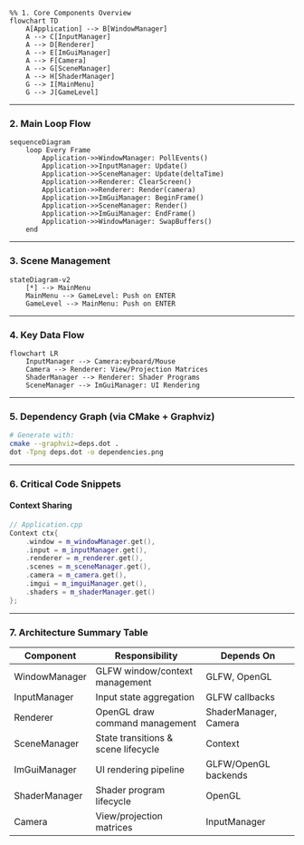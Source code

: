 ```mermaid
%% 1. Core Components Overview
flowchart TD
    A[Application] --> B[WindowManager]
    A --> C[InputManager]
    A --> D[Renderer]
    A --> E[ImGuiManager]
    A --> F[Camera]
    A --> G[SceneManager]
    A --> H[ShaderManager]
    G --> I[MainMenu]
    G --> J[GameLevel]
```

---

### 2. Main Loop Flow
```mermaid
sequenceDiagram
    loop Every Frame
        Application->>WindowManager: PollEvents()
        Application->>InputManager: Update()
        Application->>SceneManager: Update(deltaTime)
        Application->>Renderer: ClearScreen()
        Application->>Renderer: Render(camera)
        Application->>ImGuiManager: BeginFrame()
        Application->>SceneManager: Render()
        Application->>ImGuiManager: EndFrame()
        Application->>WindowManager: SwapBuffers()
    end
```

---

### 3. Scene Management
```mermaid
stateDiagram-v2
    [*] --> MainMenu
    MainMenu --> GameLevel: Push on ENTER
    GameLevel --> MainMenu: Push on ENTER
```

---

### 4. Key Data Flow
```mermaid
flowchart LR
    InputManager --> Camera:eyboard/Mouse
    Camera --> Renderer: View/Projection Matrices
    ShaderManager --> Renderer: Shader Programs
    SceneManager --> ImGuiManager: UI Rendering
```

---

### 5. Dependency Graph (via CMake + Graphviz)
```bash
# Generate with:
cmake --graphviz=deps.dot .
dot -Tpng deps.dot -o dependencies.png
```

---

### 6. Critical Code Snippets

#### Context Sharing
```cpp
// Application.cpp
Context ctx{
    .window = m_windowManager.get(),
    .input = m_inputManager.get(),
    .renderer = m_renderer.get(),
    .scenes = m_sceneManager.get(),
    .camera = m_camera.get(),
    .imgui = m_imguiManager.get(),
    .shaders = m_shaderManager.get()
};
```

---

### 7. Architecture Summary Table

| Component          | Responsibility                          | Depends On               |
|--------------------|-----------------------------------------|--------------------------|
| WindowManager      | GLFW window/context management          | GLFW, OpenGL             |
| InputManager       | Input state aggregation                 | GLFW callbacks           |
| Renderer           | OpenGL draw command management          | ShaderManager, Camera    |
| SceneManager       | State transitions & scene lifecycle     | Context                  |
| ImGuiManager       | UI rendering pipeline                   | GLFW/OpenGL backends     |
| ShaderManager      | Shader program lifecycle                | OpenGL                   |
| Camera             | View/projection matrices                | InputManager             |